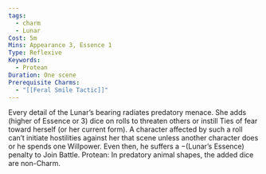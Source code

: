 ```yaml
---
tags:
  - charm
  - Lunar
Cost: 5m
Mins: Appearance 3, Essence 1
Type: Reflexive
Keywords:
  - Protean
Duration: One scene
Prerequisite Charms:
  - "[[Feral Smile Tactic]]"
---
```

Every detail of the Lunar’s bearing radiates predatory menace. She adds (higher of Essence or 3) dice on rolls to threaten others or instill Ties of fear toward herself (or her current form). A character affected by such a roll can’t initiate hostilities against her that scene unless another character does or he spends one Willpower. Even then, he suffers a −(Lunar’s Essence) penalty to Join Battle. Protean: In predatory animal shapes, the added dice are non-Charm.